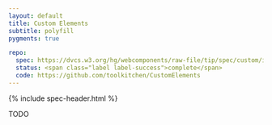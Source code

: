```yaml
---
layout: default
title: Custom Elements
subtitle: polyfill
pygments: true

repo:
  spec: https://dvcs.w3.org/hg/webcomponents/raw-file/tip/spec/custom/index.html
  status: <span class="label label-success">complete</span>
  code: https://github.com/toolkitchen/CustomElements
---
```


{% include spec-header.html %}

TODO

<!-- include toolkitchen/toolkit/Platform/CustomElements/README.md %}-->